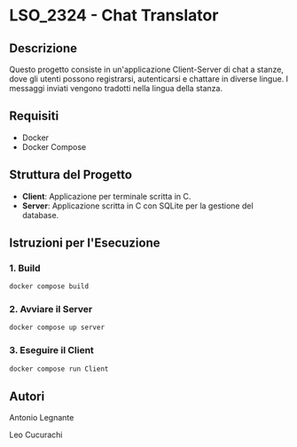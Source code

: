 # LSO_2324 - Chat Translator

## Descrizione
Questo progetto consiste in un'applicazione Client-Server di chat a stanze, dove gli utenti possono registrarsi, autenticarsi e chattare in diverse lingue. I messaggi inviati vengono tradotti nella lingua della stanza.

## Requisiti
- Docker
- Docker Compose

## Struttura del Progetto
- **Client**: Applicazione per terminale scritta in C.
- **Server**: Applicazione scritta in C con SQLite per la gestione del database.

## Istruzioni per l'Esecuzione

### 1. Build
```bash
docker compose build
```

### 2. Avviare il Server
```bash
docker compose up server
```

### 3. Eseguire il Client
```bash
docker compose run Client
```

## Autori
Antonio Legnante

Leo Cucurachi
